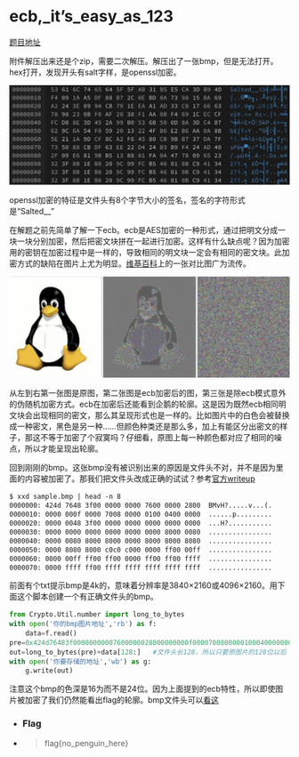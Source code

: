 # ecb,_it’s_easy_as_123

[题目地址](https://adworld.xctf.org.cn/challenges/details?hash=9f42d2be-ccc6-4819-9b19-bf510a096435_2&task_category_id=5)

附件解压出来还是个zip，需要二次解压。解压出了一张bmp，但是无法打开。hex打开，发现开头有salt字样，是openssl加密。

![salt](../../images/salt.png)

openssl加密的特征是文件头有8个字节大小的签名，签名的字符形式是“Salted__”

在解题之前先简单了解一下ecb。ecb是AES加密的一种形式，通过把明文分成一块一块分别加密，然后把密文块拼在一起进行加密。这样有什么缺点呢？因为加密用的密钥在加密过程中是一样的，导致相同的明文块一定会有相同的密文块。此加密方式的缺陷在图片上尤为明显。[维基百科](https://en.wikipedia.org/wiki/Block_cipher_mode_of_operation)上的一张对比图广为流传。

![compare](../../images/compare.png)

从左到右第一张图是原图，第二张图是ecb加密后的图，第三张是除ecb模式意外的伪随机加密方式。ecb在加密后还能看到企鹅的轮廓。这是因为既然ecb相同明文块会出现相同的密文，那么其呈现形式也是一样的。比如图片中的白色会被替换成一种密文，黑色是另一种……但颜色种类还是那么多，加上有能区分出密文的样子，那这不等于加密了个寂寞吗？仔细看，原图上每一种颜色都对应了相同的噪点，所以才能呈现出轮廓。

回到刚刚的bmp。这张bmp没有被识别出来的原因是文件头不对，并不是因为里面的内容被加密了。那我们把文件头改成正确的试试？参考[官方writeup](https://github.com/ctfs/write-ups-2014/tree/master/tinyctf-2014/ecb-its-easy-as-123)

```shell
$ xxd sample.bmp | head -n 8
0000000: 424d 7648 3f00 0000 0000 7600 0000 2800  BMvH?.....v...(.
0000010: 0000 000f 0000 7008 0000 0100 0400 0000  ......p.........
0000020: 0000 0048 3f00 0000 0000 0000 0000 0000  ...H?...........
0000030: 0000 0000 0000 0000 0000 0000 8000 0080  ................
0000040: 0000 0080 8000 8000 0000 8000 8000 8080  ................
0000050: 0000 8080 8000 c0c0 c000 0000 ff00 00ff  ................
0000060: 0000 00ff ff00 ff00 0000 ff00 ff00 ffff  ................
0000070: 0000 ffff ff00 ffff ffff ffff ffff ffff  ................
```

前面有个txt提示bmp是4k的，意味着分辨率是3840×2160或4096×2160。用下面这个脚本创建一个有正确文件头的bmp。

```python
from Crypto.Util.number import long_to_bytes
with open('你的bmp图片地址','rb') as f:
    data=f.read()
pre=0x424d76483f00000000007600000028000000000f000070080000010004000000000000483f00000000000000000000000000000000000000000000008000008000000080800080000000800080008080000080808000c0c0c0000000ff0000ff000000ffff00ff000000ff00ff00ffff0000ffffff00ffffffffffffffffffff
out=long_to_bytes(pre)+data[128:]   #文件头长128，所以只要原图片的128位以后
with open('你要存储的地址','wb') as g:
    g.write(out)
```

注意这个bmp的色深是16为而不是24位。因为上面提到的ecb特性，所以即使图片被加密了我们仍然能看出flag的轮廓。bmp文件头可以[看这](https://www.cnblogs.com/Matrix_Yao/archive/2009/12/02/1615295.html)

- ### Flag
- > flag{no_penguin_here}